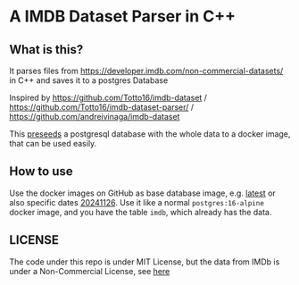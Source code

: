 # A IMDB Dataset Parser in C++

## What is this?

It parses files from https://developer.imdb.com/non-commercial-datasets/ in C++ and saves it to a postgres Database

Inspired by https://github.com/Totto16/imdb-dataset / https://github.com/Totto16/imdb-dataset-parser/ / https://github.com/andreivinaga/imdb-dataset

This [preseeds](https://cadu.dev/creating-a-docker-image-with-database-preloaded/) a postgresql database with the whole data to a docker image, that can be used easily.

## How to use

Use the docker images on GitHub as base database image, e.g. [latest](https://ghcr.io/totto16/preseeded-imdb-database:latest) or also specific dates [20241126](https://ghcr.io/totto16/preseeded-imdb-database:20241126). Use it like a normal `postgres:16-alpine` docker image, and you have the table `imdb`, which already has the data.

## LICENSE

The code under this repo is under MIT License, but the data from IMDb is under a Non-Commercial License, see [here](https://developer.imdb.com/non-commercial-datasets/)
